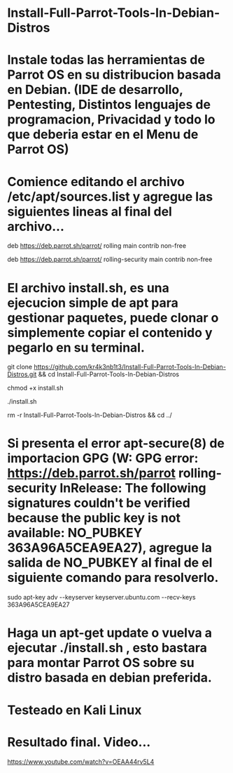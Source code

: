 # Install-Full-Parrot-Tools-In-Debian-Distros

# Instale todas las herramientas de Parrot OS en su distribucion basada en Debian. (IDE de desarrollo, Pentesting, Distintos lenguajes de programacion, Privacidad y todo lo que deberia estar en el Menu de Parrot OS)

# Comience editando el archivo /etc/apt/sources.list y agregue las siguientes lineas al final del archivo...

deb https://deb.parrot.sh/parrot/ rolling main contrib non-free

deb https://deb.parrot.sh/parrot/ rolling-security main contrib non-free


# El archivo install.sh, es una ejecucion simple de apt para gestionar paquetes, puede clonar o simplemente copiar el contenido y pegarlo en su terminal.

git clone https://github.com/kr4k3nb1t3/Install-Full-Parrot-Tools-In-Debian-Distros.git && cd Install-Full-Parrot-Tools-In-Debian-Distros

chmod +x install.sh

./install.sh

rm -r Install-Full-Parrot-Tools-In-Debian-Distros && cd ../

# Si presenta el error apt-secure(8) de importacion GPG (W: GPG error: https://deb.parrot.sh/parrot rolling-security InRelease: The following signatures couldn't be verified because the public key is not available: NO_PUBKEY 363A96A5CEA9EA27), agregue la salida de NO_PUBKEY al final de el siguiente comando para resolverlo.

sudo apt-key adv --keyserver keyserver.ubuntu.com --recv-keys 363A96A5CEA9EA27

# Haga un apt-get update o vuelva a ejecutar ./install.sh , esto bastara para montar Parrot OS sobre su distro basada en debian preferida.

# Testeado en Kali Linux

# Resultado final. Video...

https://www.youtube.com/watch?v=OEAA44rv5L4
